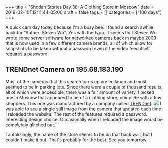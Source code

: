 +++
title = "Shodan Stories Day 38: A Clothing Store in Moscow"
date = 2019-02-10T12:11:44-05:00
draft = false
tags = []
categories = ["100 days"]
+++

A quick cam day today because I'm a busy bee. I found a search awhile back for "Auther: Steven Wu". Yes with the typo. It seems that Steven Wu wrote some server software for networked cameras back in maybe 2009 that is now used in a few different camera brands, all of which allow for snapshots to be taken without a password even if the video feed itself requires a password.

## TRENDnet Camera on 195.68.183.190
Most of the cameras that this search turns up are in Japan and most seemed to be in parking lots. Since there were a couple of thousand results, all of which were accessible, there was a fair amount of variety. I picked one in Moscow that appeared to be of a clothing store, complete with a few shoppers. This one was manufactured by a company called [TRENDnet]([TRENDnet](https://en.wikipedia.org/wiki/TRENDnet)).
![](/images/100Days/Day38/bloke.png)
I was able to see a single still image from the camera that updated each time I reloaded the website. The rest of the features required a password. Interesting design choice. Occasionally when I reloaded the image would be completely glitched out.

Tantalizingly, the name of the store seems to be on that back wall, but I couldn't make it out. That's probably for the best. See you tomorrow.
